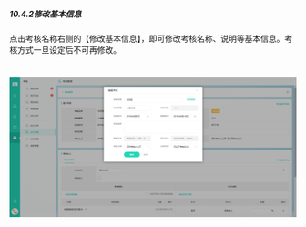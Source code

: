 ##### 10.4.2修改基本信息

点击考核名称右侧的【修改基本信息】，即可修改考核名称、说明等基本信息。考核方式一旦设定后不可再修改。

# ![](/assets/10.4.2修改基本信息.png)



